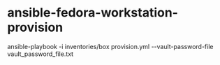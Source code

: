 # ansible-fedora-workstation-provision

ansible-playbook -i inventories/box provision.yml --vault-password-file vault_password_file.txt
